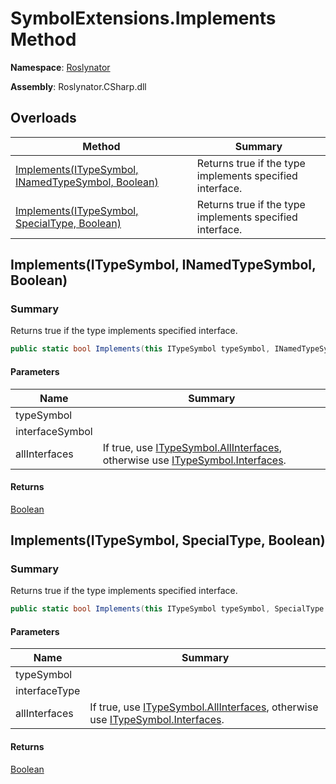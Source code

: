 # SymbolExtensions\.Implements Method

**Namespace**: [Roslynator](../../README.md)

**Assembly**: Roslynator\.CSharp\.dll

## Overloads

| Method | Summary |
| ------ | ------- |
| [Implements(ITypeSymbol, INamedTypeSymbol, Boolean)](#Roslynator_SymbolExtensions_Implements_Microsoft_CodeAnalysis_ITypeSymbol_Microsoft_CodeAnalysis_INamedTypeSymbol_System_Boolean_) | Returns true if the type implements specified interface\. |
| [Implements(ITypeSymbol, SpecialType, Boolean)](#Roslynator_SymbolExtensions_Implements_Microsoft_CodeAnalysis_ITypeSymbol_Microsoft_CodeAnalysis_SpecialType_System_Boolean_) | Returns true if the type implements specified interface\. |

## Implements\(ITypeSymbol, INamedTypeSymbol, Boolean\)<a name="Roslynator_SymbolExtensions_Implements_Microsoft_CodeAnalysis_ITypeSymbol_Microsoft_CodeAnalysis_INamedTypeSymbol_System_Boolean_"></a>

### Summary

Returns true if the type implements specified interface\.

```csharp
public static bool Implements(this ITypeSymbol typeSymbol, INamedTypeSymbol interfaceSymbol, bool allInterfaces = false)
```

#### Parameters

| Name | Summary |
| ---- | ------- |
| typeSymbol | |
| interfaceSymbol | |
| allInterfaces | If true, use [ITypeSymbol.AllInterfaces](https://docs.microsoft.com/en-us/dotnet/api/microsoft.codeanalysis.itypesymbol.allinterfaces), otherwise use [ITypeSymbol.Interfaces](https://docs.microsoft.com/en-us/dotnet/api/microsoft.codeanalysis.itypesymbol.interfaces)\. |

#### Returns

[Boolean](https://docs.microsoft.com/en-us/dotnet/api/system.boolean)

## Implements\(ITypeSymbol, SpecialType, Boolean\)<a name="Roslynator_SymbolExtensions_Implements_Microsoft_CodeAnalysis_ITypeSymbol_Microsoft_CodeAnalysis_SpecialType_System_Boolean_"></a>

### Summary

Returns true if the type implements specified interface\.

```csharp
public static bool Implements(this ITypeSymbol typeSymbol, SpecialType interfaceType, bool allInterfaces = false)
```

#### Parameters

| Name | Summary |
| ---- | ------- |
| typeSymbol | |
| interfaceType | |
| allInterfaces | If true, use [ITypeSymbol.AllInterfaces](https://docs.microsoft.com/en-us/dotnet/api/microsoft.codeanalysis.itypesymbol.allinterfaces), otherwise use [ITypeSymbol.Interfaces](https://docs.microsoft.com/en-us/dotnet/api/microsoft.codeanalysis.itypesymbol.interfaces)\. |

#### Returns

[Boolean](https://docs.microsoft.com/en-us/dotnet/api/system.boolean)

